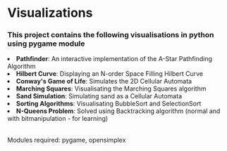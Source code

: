 # Visualizations
<h3>This project contains the following  visualisations in python using pygame module</h3>
<table>
<li><b>Pathfinder</b>: An interactive implementation of the A-Star Pathfinding Algorithm</li>

<li><b>Hilbert Curve</b>: Displaying an N-order Space Filling Hilbert Curve</li>

<li><b>Conway's Game of Life</b>: Simulates the 2D Cellular Automata</li>

<li><b>Marching Squares</b>: Visualisating the Marching Squares algorithm</li>

<li><b>Sand Simulation</b>: Simulating sand as a Cellular Automata</li>

<li><b>Sorting Algorithms</b>: Visualisating BubbleSort and SelectionSort</li>

<li><b>N-Queens Problem</b>: Solved using Backtracking algorithm (normal and with bitmanipulation - for learning)</li>
</table>

Modules required: pygame, opensimplex
